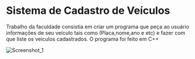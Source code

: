 # Sistema de Cadastro de Veículos
Trabalho da faculdade consistia em criar um programa que peça ao usuário informações de seu veículo tais como (Placa,nome,ano e etc) e fazer com que liste os veiculos cadastrados. O programa foi feito em C++


![Screenshot_1](https://github.com/messiaspichaujr/SistemaCadastroVeiculos/assets/125512149/a38bc9f7-8553-45f9-95d0-ca2cf937d369)
